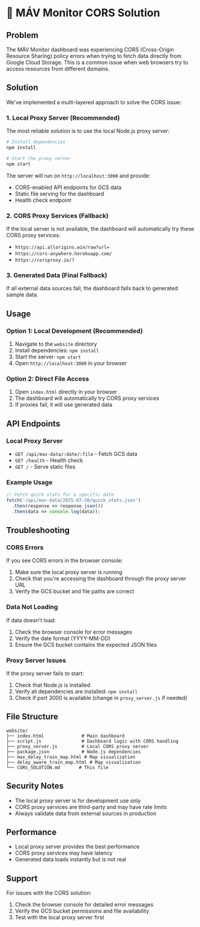 # 🚆 MÁV Monitor CORS Solution

## Problem
The MÁV Monitor dashboard was experiencing CORS (Cross-Origin Resource Sharing) policy errors when trying to fetch data directly from Google Cloud Storage. This is a common issue when web browsers try to access resources from different domains.

## Solution
We've implemented a multi-layered approach to solve the CORS issue:

### 1. Local Proxy Server (Recommended)
The most reliable solution is to use the local Node.js proxy server:

```bash
# Install dependencies
npm install

# Start the proxy server
npm start
```

The server will run on `http://localhost:3000` and provide:
- CORS-enabled API endpoints for GCS data
- Static file serving for the dashboard
- Health check endpoint

### 2. CORS Proxy Services (Fallback)
If the local server is not available, the dashboard will automatically try these CORS proxy services:
- `https://api.allorigins.win/raw?url=`
- `https://cors-anywhere.herokuapp.com/`
- `https://corsproxy.io/?`

### 3. Generated Data (Final Fallback)
If all external data sources fail, the dashboard falls back to generated sample data.

## Usage

### Option 1: Local Development (Recommended)
1. Navigate to the `website` directory
2. Install dependencies: `npm install`
3. Start the server: `npm start`
4. Open `http://localhost:3000` in your browser

### Option 2: Direct File Access
1. Open `index.html` directly in your browser
2. The dashboard will automatically try CORS proxy services
3. If proxies fail, it will use generated data

## API Endpoints

### Local Proxy Server
- `GET /api/mav-data/:date/:file` - Fetch GCS data
- `GET /health` - Health check
- `GET /` - Serve static files

### Example Usage
```javascript
// Fetch quick stats for a specific date
fetch('/api/mav-data/2025-07-30/quick_stats.json')
  .then(response => response.json())
  .then(data => console.log(data));
```

## Troubleshooting

### CORS Errors
If you see CORS errors in the browser console:
1. Make sure the local proxy server is running
2. Check that you're accessing the dashboard through the proxy server URL
3. Verify the GCS bucket and file paths are correct

### Data Not Loading
If data doesn't load:
1. Check the browser console for error messages
2. Verify the date format (YYYY-MM-DD)
3. Ensure the GCS bucket contains the expected JSON files

### Proxy Server Issues
If the proxy server fails to start:
1. Check that Node.js is installed
2. Verify all dependencies are installed: `npm install`
3. Check if port 3000 is available (change in `proxy_server.js` if needed)

## File Structure
```
website/
├── index.html              # Main dashboard
├── script.js               # Dashboard logic with CORS handling
├── proxy_server.js         # Local CORS proxy server
├── package.json            # Node.js dependencies
├── max_delay_train_map.html # Map visualization
├── delay_aware_train_map.html # Map visualization
└── CORS_SOLUTION.md       # This file
```

## Security Notes
- The local proxy server is for development use only
- CORS proxy services are third-party and may have rate limits
- Always validate data from external sources in production

## Performance
- Local proxy server provides the best performance
- CORS proxy services may have latency
- Generated data loads instantly but is not real

## Support
For issues with the CORS solution:
1. Check the browser console for detailed error messages
2. Verify the GCS bucket permissions and file availability
3. Test with the local proxy server first 